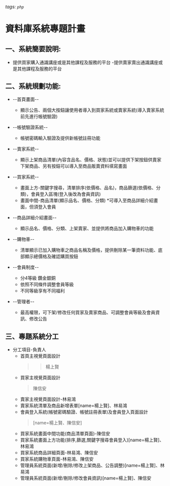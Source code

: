 ###### tags: `php`
# 資料庫系統專題計畫

## 一、系統簡要說明:
- 提供買家購入通識講座或是其他課程及服務的平台
-提供賣家賣出通識講座或是其他課程及服務的平台


## 二、系統規劃功能:
- --首頁畫面--
    - 顯示公告、兩個大按鈕讓使用者導入到買家系統或賣家系統(導入賣家系統前先進行帳號驗證)

- --帳號驗證系統--
    - 帳號密碼輸入驗證及提供新帳號註冊功能

- --賣家系統--
    - 顯示上架商品清單(內容含品名、價格、狀態)並可以提供下架按鈕供賣家下架商品、另有按鈕可以導入至商品販賣資料填寫畫面

- --買家系統--
    - 畫面上方-關鍵字搜尋，清單排序(依價格、品名)，商品篩選(依價格、分類)，會員登入區塊(登入後改為會員資訊)
    - 畫面中間-商品清單(顯示品名、價格、分類) *可導入至商品詳細介紹畫面，但須登入會員

- --商品詳細介紹畫面--
    - 顯示品名、價格、分類、上架賣家、並提供將商品加入購物車的功能

- --購物車--
    - 清單顯示已加入購物車之商品名稱及價格，提供刪除某一筆資料功能、底部顯示總價格及確認購買按鈕

- --會員制度--
    - 分4等級 鑽金銀銅
    - 依照不同條件調整會員等級
    - 不同等級享有不同福利

- --管理者--
    - 最高權限，可下架/修改任何買家及賣家商品、可調整會員等級及會員資訊、修改公告

## 三、專題系統分工
- 分工項目-負責人
    - 首頁主視覺頁面設計
        >> 楊上賢
    - 買家主視覺頁面設計
        > 陳信安
    - 賣家主視覺頁面設計-林易鴻
    - 賣家系統清單及商品新增表單[name=楊上賢]、林易鴻
    - 會員登入系統(帳號密碼驗證、帳號註冊表單)及會員登入頁面設計
        >[name=楊上賢、陳信安]
    - 買家系統畫面中間功能(商品清單頁面)-陳信安
    - 買家系統畫面上方功能(排序,篩選,關鍵字搜尋會員登入)[name=楊上賢]、林易鴻
    - 買家系統商品詳細頁面-林易鴻、陳信安
    - 買家系統購物車頁面-林易鴻、陳信安
    - 管理員系統頁面(新增/刪除/修改上架商品、公告調整)[name=楊上賢]、林易鴻
    - 管理員系統頁面(新增/刪除/修改會員資訊)[name=楊上賢]、陳信安
